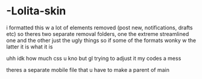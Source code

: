 # -Lolita-skin


i formatted this w a lot of elements removed (post new, notifications, drafts etc) so theres two separate removal folders, one the extreme streamlined one and the other just the ugly things 
so if some of the formats wonky w the latter it is what it is 

uhh idk how much css u kno but gl trying to adjust it my codes a mess

theres a separate mobile file that u have to make a parent of main
